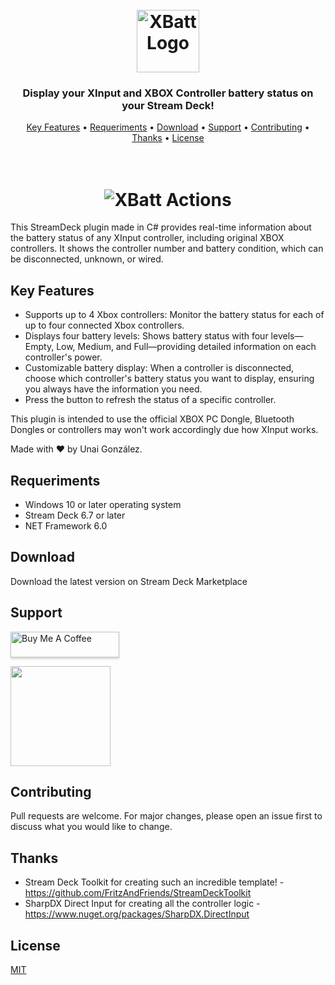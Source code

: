 
<h1 align="center">
  <br>
  <a><img src="https://i.postimg.cc/L6j8hKKk/xbatt.png" alt="XBatt Logo" height="100px" ></a>
</h1>
<h3 align="center">Display your XInput and XBOX Controller battery status on your Stream Deck!</h3>

<p align="center">
  <a href="#key-features">Key Features</a> •
 <a href="#requeriments">Requeriments</a> •
  <a href="#download">Download</a> •
  <a href="#support">Support</a> •
  <a href="#support">Contributing</a> •
  <a href="#thanks">Thanks</a> •
  <a href="#license">License</a>
</p>

<h1 align="center">
  <br>
  <img src="https://i.postimg.cc/SNPfQ94Y/Actions.png" alt="XBatt Actions" ></a>
</h1>

This StreamDeck plugin made in C# provides real-time information about the battery status of any XInput controller, including original XBOX controllers. It shows the controller number and battery condition, which can be disconnected, unknown, or wired.


## Key Features

-   Supports up to 4 Xbox controllers: Monitor the battery status for each of up to four connected Xbox controllers.
-   Displays four battery levels: Shows battery status with four levels—Empty, Low, Medium, and Full—providing detailed information on each   controller's power.
-   Customizable battery display: When a controller is disconnected, choose which controller's battery status you want to display, ensuring you always have the information you need.
-   Press the button to refresh the status of a specific controller.

This plugin is intended to use the official XBOX PC Dongle, Bluetooth Dongles or controllers may won't work accordingly due how XInput works.

Made with ❤️ by Unai González.

## Requeriments

- Windows 10 or later operating system
- Stream Deck 6.7 or later
- NET Framework 6.0

## Download

Download the latest version on Stream Deck Marketplace

## Support

<a href="https://www.buymeacoffee.com/unaiitxuu" target="_blank"><img src="https://www.buymeacoffee.com/assets/img/custom_images/purple_img.png" alt="Buy Me A Coffee" style="height: 41px !important;width: 174px !important;box-shadow: 0px 3px 2px 0px rgba(190, 190, 190, 0.5) !important;-webkit-box-shadow: 0px 3px 2px 0px rgba(190, 190, 190, 0.5) !important;" ></a>

<a href="https://ko-fi.com/unaigonzalez">
    <img src="https://user-images.githubusercontent.com/7586345/125668092-55af2a45-aa7d-4795-93ed-de0a9a2828c5.png" width="160">
</a>

## Contributing
Pull requests are welcome. For major changes, please open an issue first to discuss what you would like to change.

## Thanks

- Stream Deck Toolkit for creating such an incredible template! - https://github.com/FritzAndFriends/StreamDeckToolkit
- SharpDX Direct Input for creating all the controller logic - https://www.nuget.org/packages/SharpDX.DirectInput

## License
[MIT](https://choosealicense.com/licenses/mit/)




